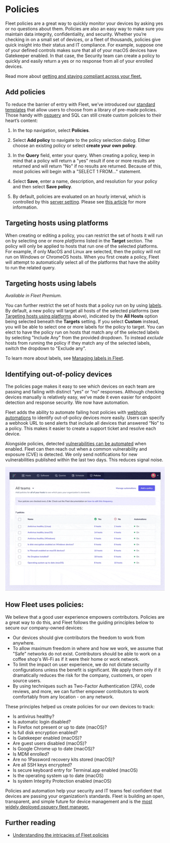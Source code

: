 # Policies

Fleet policies are a great way to quickly monitor your devices by asking yes or no questions about them. Policies are also an easy way to make sure you maintain data integrity, confidentiality, and security. Whether you’re checking in on a small set of devices, or a fleet of thousands, policies give quick insight into their status and IT compliance. For example, suppose one of your defined controls makes sure that all of your macOS devices have Gatekeeper enabled. In that case, the Security team can create a policy to quickly and easily return a yes or no response from all of your enrolled devices.

Read more about [getting and staying compliant across your fleet.](https://fleetdm.com/use-cases/get-and-stay-compliant-across-your-devices-with-fleet)

## Add policies

To reduce the barrier of entry with Fleet, we’ve introduced our [standard templates](https://fleetdm.com/queries) that allow users to choose from a library of pre-made policies. Those handy with [osquery](https://osquery.io/) and SQL can still create custom policies to their heart’s content: 

1. In the top navigation, select **Policies**.

2. Select **Add policy** to navigate to the policy selection dialog. Either choose an existing policy or select **create your own policy**.

3. In the **Query** field, enter your query. When creating a policy, keep in mind that a policy will return a "yes" result if one or more results are returned and will return "No" if no results are returned. Because of this, most policies will begin with a "SELECT 1 FROM..." statement. 

4. Select **Save**, enter a name, description, and resolution for your policy and then select **Save policy**.

5. By default, policies are evaluated on an hourly interval, which is controlled by this [server setting](https://fleetdm.com/docs/configuration/fleet-server-configuration#osquery-policy-update-interval). Please see [this article](https://fleetdm.com/guides/understanding-the-intricacies-of-fleet-policies) for more information.

## Targeting hosts using platforms

When creating or editing a policy, you can restrict the set of hosts it will run on by selecting one or more _platforms_ listed in the **Target** section. The policy will only be applied to hosts that run one of the selected platforms. For example, if only MacOS and Linux are selected, then the policy will not run on Windows or ChromeOS hosts.  When you first create a policy, Fleet will attempt to automatically select all of the platforms that have the ability to run the related query.

## Targeting hosts using labels 

_Available in Fleet Premium._

You can further restrict the set of hosts that a policy run on by using [labels](https://fleetdm.com/guides/managing-labels-in-fleet).  By default, a new policy will target all hosts of the selected platforms (see [Targeting hosts using platforms](https://fleetdm.com/docs/configuration/what-are-fleet-policies#targeting-hosts-using-labels) above), indicated by the **All Hosts** option being selected beneath the **Targets** setting.  If you select **Custom** instead, you will be able to select one or more labels for the policy to target. You can elect to have the policy run on hosts that match any of the selected labels by selecting "Include Any" from the provided dropdown. To instead _exclude_ hosts from running the policy if they match any of the selected labels, switch the dropdown to "Exclude any".  

To learn more about labels, see [Managing labels in Fleet](https://fleetdm.com/guides/managing-labels-in-fleet).

## Identifying out-of-policy devices

The policies page makes it easy to see which devices on each team are passing and failing with distinct “yes” or “no” responses. Although checking devices manually is relatively easy, we’ve made it even easier for endpoint detection and response security. We now have automation.

Fleet adds the ability to automate failing host policies with [webhook automations](https://fleetdm.com/docs/using-fleet/automations#policy-automations) to identify out-of-policy devices more easily. Users can specify a webhook URL to send alerts that include all devices that answered “No” to a policy. This makes it easier to create a support ticket and resolve each device.

Alongside policies, detected [vulnerabilities can be automated](https://fleetdm.com/docs/using-fleet/automations#vulnerability-automations) when enabled. Fleet can then reach out when a common vulnerability and exposure (CVE) is detected. We only send notifications for new vulnerabilities published within the last two days. This reduces signal noise.

![Manage automations with Fleet](../website/assets/images/articles/get-and-stay-compliant-across-your-devices-with-fleet-2-515x400@2x.gif)

## How Fleet uses policies:

We believe that a good user experience empowers contributors. Policies are a great way to do this, and Fleet follows the guiding principles below to secure our company-owned devices:

- Our devices should give contributors the freedom to work from anywhere.
- To allow maximum freedom in where and how we work, we assume that "Safe" networks do not exist. Contributors should be able to work on a coffee shop's Wi-Fi as if it were their home or work network.
- To limit the impact on user experience, we do not dictate security configurations unless the benefit is significant. We apply them only if it dramatically reduces the risk for the company, customers, or open source users.
- By using techniques such as Two-Factor Authentication (2FA), code reviews, and more, we can further empower contributors to work comfortably from any location - on any network.

These principles helped us create policies for our own devices to track:

- Is antivirus healthy?
- Is automatic login disabled?
- Is Firefox not present or up to date (macOS)?
- Is full disk encryption enabled?
- Is Gatekeeper enabled (macOS)?
- Are guest users disabled (macOS)?
- Is Google Chrome up to date (macOS)?
- Is MDM enrolled?
- Are no 1Password recovery kits stored (macOS)?
- Are all SSH keys encrypted?
- Is secure keyboard entry for Terminal.app enabled (macOS)
- Is the operating system up to date (macOS)
- Is system Integrity Protection enabled (macOS)

Policies and automation help your security and IT teams feel confident that devices are passing your organization’s standards. Fleet is building an open, transparent, and simple future for device management and is the [most widely deployed osquery fleet manager.](https://fleetdm.com/) 

## Further reading

- [Understanding the intricacies of Fleet policies](https://fleetdm.com/guides/understanding-the-intricacies-of-fleet-policies)


<meta name="category" value="security">
<meta name="authorGitHubUsername" value="Drew-P-drawers">
<meta name="authorFullName" value="Andrew Baker">
<meta name="publishedOn" value="2022-05-20">
<meta name="articleTitle" value="What are Fleet policies?">
<meta name="articleImageUrl" value="../website/assets/images/articles/what-are-fleet-policies-cover-1600x900@2x.jpg">
